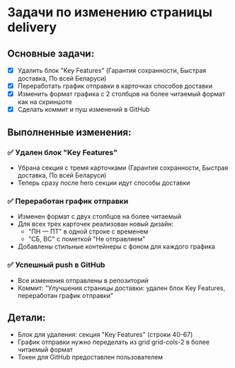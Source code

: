# Задачи по изменению страницы delivery

## Основные задачи:
- [x] Удалить блок "Key Features" (Гарантия сохранности, Быстрая доставка, По всей Беларуси)
- [x] Переработать график отправки в карточках способов доставки
- [x] Изменить формат графика с 2 столбцов на более читаемый формат как на скриншоте
- [x] Сделать коммит и пуш изменений в GitHub

## Выполненные изменения:

### ✅ Удален блок "Key Features"
- Убрана секция с тремя карточками (Гарантия сохранности, Быстрая доставка, По всей Беларуси)
- Теперь сразу после hero секции идут способы доставки

### ✅ Переработан график отправки
- Изменен формат с двух столбцов на более читаемый
- Для всех трех карточек реализован новый дизайн:
  - "ПН — ПТ" в одной строке с временем
  - "СБ, ВС" с пометкой "Не отправляем"
- Добавлены стильные контейнеры с фоном для каждого графика

### ✅ Успешный push в GitHub
- Все изменения отправлены в репозиторий
- Коммит: "Улучшения страницы доставки: удален блок Key Features, переработан график отправки"

## Детали:
- Блок для удаления: секция "Key Features" (строки 40-67)
- График отправки нужно переделать из grid grid-cols-2 в более читаемый формат
- Токен для GitHub предоставлен пользователем
